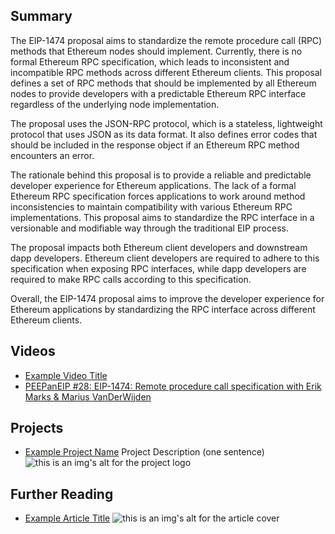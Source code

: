 ## Summary

The EIP-1474 proposal aims to standardize the remote procedure call (RPC) methods that Ethereum nodes should implement. Currently, there is no formal Ethereum RPC specification, which leads to inconsistent and incompatible RPC methods across different Ethereum clients. This proposal defines a set of RPC methods that should be implemented by all Ethereum nodes to provide developers with a predictable Ethereum RPC interface regardless of the underlying node implementation. 

The proposal uses the JSON-RPC protocol, which is a stateless, lightweight protocol that uses JSON as its data format. It also defines error codes that should be included in the response object if an Ethereum RPC method encounters an error. 

The rationale behind this proposal is to provide a reliable and predictable developer experience for Ethereum applications. The lack of a formal Ethereum RPC specification forces applications to work around method inconsistencies to maintain compatibility with various Ethereum RPC implementations. This proposal aims to standardize the RPC interface in a versionable and modifiable way through the traditional EIP process. 

The proposal impacts both Ethereum client developers and downstream dapp developers. Ethereum client developers are required to adhere to this specification when exposing RPC interfaces, while dapp developers are required to make RPC calls according to this specification. 

Overall, the EIP-1474 proposal aims to improve the developer experience for Ethereum applications by standardizing the RPC interface across different Ethereum clients.

## Videos

- [Example Video Title](https://www.youtube.com/watch?v=TDGq4aeevgY)
- [PEEPanEIP #28: EIP-1474: Remote procedure call specification with Erik Marks & Marius VanDerWijden](https://www.youtube.com/watch?v=fxhXsg9g4nc&list=PL4cwHXAawZxqu0PKKyMzG_3BJV_xZTi1F&index=85)

## Projects

- [Example Project Name](https://xxxx.xxx/xxxxx) Project Description (one sentence) ![this is an img's alt for the project logo](https://xxxx.xxx/project-logo.xxx)

## Further Reading

- [Example Article Title](https://xxxx.xxx/xxxxx) ![this is an img's alt for the article cover](https://xxxx.xxx/article-cover.xxx)
